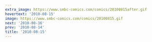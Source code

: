 ```yaml
---
extra_image: https://www.smbc-comics.com/comics/20100815after.gif
hovertext: '2010-08-15'
image: https://www.smbc-comics.com/comics/20100815.gif
next: '2010-08-16'
prev: '2010-08-14'
title: '2010-08-15'
---
```

